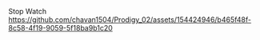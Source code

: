 Stop Watch
https://github.com/chavan1504/Prodigy_02/assets/154424946/b465f48f-8c58-4f19-9059-5f18ba9b1c20

